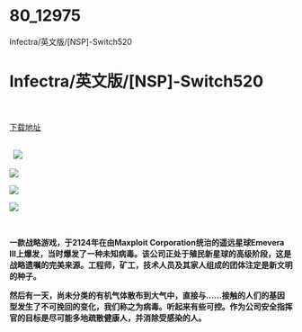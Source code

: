 # 80_12975
Infectra/英文版/[NSP]-Switch520
# Infectra/英文版/[NSP]-Switch520
 <br/></br>
[下载地址](https://www.switch520.cc/article/12975 "下载地址")
<br/></br>

<p><strong>&nbsp; <img src="https://www.switch520.cc/muke_img/upload_art_editor_20210428-1_bccb46b7f662db20efa3f7350f869432.jpg"> </strong></p>
<p><strong><img src="https://www.switch520.cc/muke_img/upload_art_editor_20210428-1_30aaf38fe01b2706e380537071eae75a.jpg"></strong></p>
<p><strong><img src="https://www.switch520.cc/muke_img/upload_art_editor_20210428-1_2f8baffe563f2c3c5f65700d11fce39f.jpg"></strong></p>
<p><strong><img src="https://www.switch520.cc/muke_img/upload_art_editor_20210428-1_45246a5a8406ebce6a2b0f03241c9a40.jpg"></strong></p>
<p>&nbsp;</p>
<p><strong>一款战略游戏，于2124年在由Maxploit Corporation统治的遥远星球Emevera III上爆发，当时爆发了一种未知病毒。该公司正处于殖民新星球的高级阶段，这是战略遗嘱的完美来源。工程师，矿工，技术人员及其家人组成的团体注定是新文明的种子。</strong></p>
<p><strong>然后有一天，尚未分类的有机气体散布到大气中，直接与……接触的人们的基因型发生了不可挽回的变化，我们称之为病毒。听起来有些可控。作为公司安全指挥官的目标是尽可能多地疏散健康人，并消除受感染的人。</strong></p>
<p><strong>&nbsp;</strong></p>
